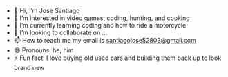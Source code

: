 - 👋 Hi, I’m Jose Santiago
- 👀 I’m interested in video games, coding, hunting, and cooking
- 🌱 I’m currently learning coding and how to ride a motorcycle
- 💞️ I’m looking to collaborate on ...
- 📫 How to reach me my email is santiagojose52803@gmail.com 
- 😄 Pronouns: he, him
- ⚡ Fun fact: I love buying old used cars and building them back up to look brand new 

<!---
SantiagoJose03/SantiagoJose03 is a ✨ special ✨ repository because its `README.md` (this file) appears on your GitHub profile.
You can click the Preview link to take a look at your changes.
--->
